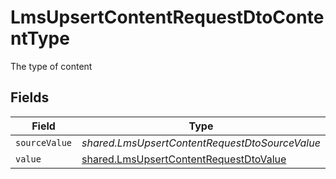 # LmsUpsertContentRequestDtoContentType

The type of content


## Fields

| Field                                                                                                   | Type                                                                                                    | Required                                                                                                | Description                                                                                             |
| ------------------------------------------------------------------------------------------------------- | ------------------------------------------------------------------------------------------------------- | ------------------------------------------------------------------------------------------------------- | ------------------------------------------------------------------------------------------------------- |
| `sourceValue`                                                                                           | *shared.LmsUpsertContentRequestDtoSourceValue*                                                          | :heavy_minus_sign:                                                                                      | N/A                                                                                                     |
| `value`                                                                                                 | [shared.LmsUpsertContentRequestDtoValue](../../../sdk/models/shared/lmsupsertcontentrequestdtovalue.md) | :heavy_minus_sign:                                                                                      | N/A                                                                                                     |